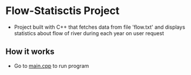 # Flow-Statisctis Project
- Project built with C++ that fetches data from file 'flow.txt' and displays statistics about flow of river during each year on user request 

## How it works
- Go to [main.cpp](/Flow-Statistics_Project/main.cpp) to run program